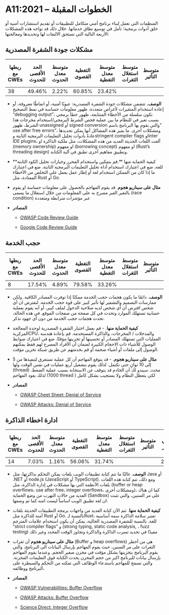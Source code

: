 # A11:2021 – الخطوات المقبلة
المنظمات التي تعمل لبناء برنامج أمني متكامل للتطبيقات أو تقديم استشارات أمنية أو خلق أدوات برمجية؛ تأمل في توسيع نطاق خدماتها. خلال ذلك قد تواجه هذه المشكلات الأربعة التالية التي تستحق الالتفات لها وتحديدها ومعالجتها:

## مشكلات جودة الشفرة المصدرية

| ربطها مع CWEs  | الحد الأقصى للحدوث | متوسط معدل الحدوث | التغطية القصوى | متوسط معدل التغطية | متوسط استغلال الثغرات | متوسط التأثير | إجمالي التكرار | إجمالي نقاط الضعف CVEs |
|----------------|--------------------|-------------------|----------------|--------------------|-----------------------|---------------|----------------|------------------------|
| 38             | 49.46%             | 2.22%             | 60.85%         | 23.42%             |                       |               | 101736         | 7564                   |



-   **الوصف.** تتضمن مشكلات جودة الشفرة المصدرية: عيوبًا أمنية، أو انماطًا معروفة، أو إعادة استخدام المتغيرات لأغراض متعددة، ظهور معلومات حساسة في نمط التصحيح “debugging output”، تكون سلسلة من الأخطاء المتتابعة، ظهور خطأ برمجي بسبب تغير في للنظام ما بين عملية فحص الشرط البرمجي/استخدام مخرجات هذا الشرط، ظهور unassigned أو signed conversion والتي يقوم بها البرنامج باسم” use after free errors”، ومشكلات أخرى.
ما يميز هذه المشاكل أنها يمكن تحديدها عادةً بأدوات تحليل التعليمات البرمجية الثابتة وstringent compiler flags وlinter IDE plugins، ألغت اللغات الحديثة العديد من هذه المشكلات، مثل ملكية الذاكرة او (memory ownership) او مفهوم (borrowing concept) او مفهوم (Rust’s threading  design) وتطبيق مفاهيم أخرى تطبق في آلية الكتابة.


-   **كيفية الحماية منها **.قم بتمكين واستخدام المحرر وخيارات تحليل الكود الثابتة للغة، ضع في اعتبارك استخدام أداة تحليل التعليمات البرمجية الثابتة. ضع في اعتبارك ما إذا كان من الممكن استخدام لغة أو إطار عمل يعمل على التخلص من الأخطاء المعتادة، مثل Rust أو Go.

-   **مثال على سيناريو هجوم**. قد يقوم المهاجم بالحصول على معلومات حساسة او يقوم بالتغير الغير مصرح به على المعلومات من خلال استغلال ما يسمى (race condition) عبر مؤشرات مترابطة ومتعددة

-   **المصادر**
    - [OWASP Code Review Guide](https://owasp.org/www-pdf-archive/OWASP_Code_Review_Guide_v2.pdf)

    - [Google Code Review Guide](https://google.github.io/eng-practices/review/)

## حجب الخدمة

| ربطها مع CWEs | الحد الأقصى للحدوث | متوسط معدل الحدوث | التغطية القصوى | متوسط معدل التغطية | متوسط استغلال الثغرات | متوسط التأثير | إجمالي التكرار | إجمالي نقاط الضعف CVEs |
|---------------|--------------------|-------------------|----------------|--------------------|-----------------------|---------------|----------------|------------------------|
| 8             | 17.54%             | 4.89%             | 79.58%         | 33.26%             |                       |               | 66985          | 973                    |



-   **الوصف**. دائمًا ما يكون هجمات حجب الخدمة ممكنًا إذا توفرت المصادر الكافية. ولكن ممارسات التصميم والتشفير لها تأثير كبير على قوة حجب الخدمة. لنفترض ان أي شخص 
افترض أن أي شخص لديه صلاحية الدخول لملف كبير، أو أنه يقوم بعملية حسابية تستهلك الموارد وتحدث في كل صفحة من صفحات الموقع. في هذه الحالة، تحدث هجمات حجب الخدمة من دون أي جهود تذكر.


-   **كيفية الحماية منها**. -	قم بعمل اختبار الشفرة المصدرية لوحدة المعالجة المركزيةCPU، والمدخلات / المخرجات، والذاكرة المستخدمة. قم بإعادة هندسة العمليات التي تستهلك المصادر أو تحسينها أو تخزينها مؤقتًا. ضع في اعتبارك ضوابط الوصول للأشياء ذات الاحجام الكبيرة لضمان أن الأفراد المصرح لهم فقط يمكنهم الوصول إلى ملفات أو أشياء ضخمة أو قم بخدمتهم عن طريق شبكة تخزين مؤقت.

-   **مثال على سيناريو هجوم**. -	قد يتوقع المهاجم أن كل عملية تستغرق لتنفيذها من 5 إلى 10 ثوانٍ حتى تكتمل. لذلك يقوم بتشغيل أربع عمليات في نفس الوقت ولها (thread) محدد، سيبدو لك أن الخادم قد يتوقف عن الاستجابة بسبب عملية الضغط. لذلك يعود المهاجم (1000 thread )  لكي يتعطل النظام ولا يستجيب بشكل كامل

-   **المصادر**
    - [OWASP Cheet Sheet: Denial of Service](https://cheatsheetseries.owasp.org/cheatsheets/Denial_of_Service_Cheat_Sheet.html)
    
    - [OWASP Attacks: Denial of Service](https://owasp.org/www-community/attacks/Denial_of_Service)

## ادارة اخطاء الذاكرة

| ربطها مع CWEs | الحد الأقصى للحدوث | متوسط معدل الحدوث | التغطية القصوى | متوسط معدل التغطية | متوسط استغلال الثغرات | متوسط التأثير | إجمالي التكرار | إجمالي نقاط الضعف CVEs |
|---------------|--------------------|-------------------|----------------|--------------------|-----------------------|---------------|----------------|------------------------|
| 14            | 7.03%              | 1.16%             | 56.06%         | 31.74%             |                       |               | 26576          | 16184                  |



-   **الوصف**. غالبًا ما تتم كتابة تطبيقات الويب بلغات يمكن التحكم بذاكرتها، مثل Java أو .NET أو node.js (JavaScript أو TypeScript). ومع ذلك، تتم كتابة هذه اللغات بلغات الأنظمة التي بها مشكلات في إدارة الذاكرة، مثل (buffer or heap  overflows، use after free، integer overflows، ومشكلات أخرى)، كما ان هناك العديد من حالات التهرب من وضع الحماية (Sandbox) على مر السنين، والتي تثبت ان لغة تطبيق الويب اساساً ليست امنه كما تم وصفها.

-   **كيفية الحماية منها**. تتم الآن كتابة العديد من واجهات برمجة التطبيقات الحديثة بلغات آمنة للذاكرة مثل Rust أو Go. بالنسبة لـRust، تعتبر سلامة الذاكرة سمة أساسية للغة. بالنسبة للشفرة المصدرية الحالية، يمكن أن يكون استخدام علامات المترجم “strict compiler flags” و (strong typing, static code analysis, ، fuzz testing) مفيدًا في تحديد تسرب الذاكرة والذاكرة وتجاوز الوقت المحدد وغير ذلك

-   **مثال على سيناريو هجوم** أن ثغرات (Buffer  و  heap overflows) هي من أخطر الثغرات على مر السنين، حيث يقوم المهاجم بإرسال البيانات الى البرنامج، والتي يقوم البرنامج بتخزينها بشكل مؤقت في مخزن صغير الحجم. وعندما يقوم المهاجم بإرسال بيانات للبرنامج اكبر من حجم المخزن يحدث الكتابة فوق التعليمات المخزنة. والتي تسمح للمهاجم باستدعاء الوظائف التي تمكنه من التحكم والسيطرة على البرنامج ووظائفه،

-   **المصادر**


    - [OWASP Vulnerabilities: Buffer Overflow](https://owasp.org/www-community/vulnerabilities/Buffer_Overflow)
    
    - [OWASP Attacks: Buffer Overflow](https://owasp.org/www-community/attacks/Buffer_overflow_attack)
    
    - [Science Direct: Integer Overflow](https://www.sciencedirect.com/topics/computer-science/integer-overflow)
